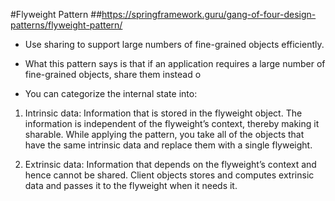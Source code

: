 #Flyweight Pattern
##https://springframework.guru/gang-of-four-design-patterns/flyweight-pattern/


- Use sharing to support large numbers of fine-grained objects efficiently.

- What this pattern says is that if an application requires a large number of fine-grained objects, share them instead o

- You can categorize the internal state into:

1. Intrinsic data: Information that is stored in the flyweight object. The information is independent of the flyweight’s context, thereby making it sharable. While applying the pattern, you take all of the objects that have the same intrinsic data and replace them with a single flyweight.

2. Extrinsic data: Information that depends on the flyweight’s context and hence cannot be shared. Client objects stores and computes extrinsic data and passes it to the flyweight when it needs it.